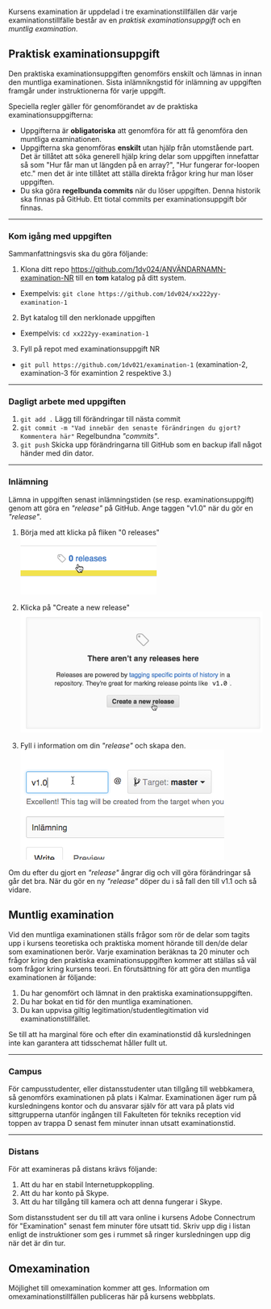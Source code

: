 Kursens examination är uppdelad i tre examinationstillfällen där varje examinationstillfälle består av en *praktisk examinationsuppgift* och en *muntlig examination*.

## Praktisk examinationsuppgift

Den praktiska examinationsuppgiften genomförs enskilt och lämnas in innan den muntliga examinationen. Sista inlämnikngstid för inlämning av uppgiften framgår under instruktionerna för varje uppgift.

Speciella regler gäller för genomförandet av de praktiska examinationsuppgifterna:
- Uppgifterna är **obligatoriska** att genomföra för att få genomföra den muntliga examinationen.
- Uppgifterna ska genomföras **enskilt** utan hjälp från utomstående part. Det är tillåtet att söka generell hjälp kring delar som uppgiften innefattar så som "Hur får man ut längden på en array?", "Hur fungerar for-loopen etc." men det är inte tillåtet att ställa direkta frågor kring hur man löser uppgiften. 
- Du ska göra **regelbunda commits** när du löser uppgiften. Denna historik ska finnas på GitHub. Ett tiotal commits per examinationsuppgift bör finnas.

***

### Kom igång med uppgiften

Sammanfattningsvis ska du göra följande:
1. Klona ditt repo https://github.com/1dv024/ANVÄNDARNAMN-examination-NR till en **tom** katalog på ditt system.
  * Exempelvis: `git clone https://github.com/1dv024/xx222yy-examination-1`
2. Byt katalog till den nerklonade uppgiften
  * Exempelvis: `cd xx222yy-examination-1`
3. Fyll på repot med examinationsuppgift NR
  * `git pull https://github.com/1dv021/examination-1` (examination-2, examination-3 för examintion 2 respektive 3.)

***

### Dagligt arbete med uppgiften
1. `git add .` Lägg till förändringar till nästa commit
2. `git commit -m "Vad innebär den senaste förändringen du gjort? Kommentera här"` Regelbundna _"commits"_.
3. `git push` Skicka upp förändringarna till GitHub som en backup ifall något händer med din dator.

***

### Inlämning
Lämna in uppgiften senast inlämningstiden (se resp. examinationsuppgift) genom att göra en _"release"_ på GitHub. Ange taggen "v1.0" när du gör en _"release"_.

1. Börja med att klicka på fliken "0 releases" ![](https://raw.githubusercontent.com/1dv021/syllabus/master/coursepress/pic/release1.png)

2. Klicka på "Create a new release" ![](https://raw.githubusercontent.com/1dv021/syllabus/master/coursepress/pic/release2.png)

3. Fyll i information om din _"release"_ och skapa den. ![](https://raw.githubusercontent.com/1dv021/syllabus/master/coursepress/pic/release3.png)

Om du efter du gjort en _"release"_ ångrar dig och vill göra förändringar så går det bra. När du gör en ny _"release"_ döper du i så fall den till v1.1 och så vidare.

## Muntlig examination
Vid den muntliga examinationen ställs frågor som rör de delar som tagits upp i kursens teoretiska och praktiska moment hörande till den/de delar som examinationen berör. Varje examination beräknas ta 20 minuter och frågor kring den praktiska examinationsuppgiften kommer att ställas så väl som frågor kring kursens teori. En förutsättning för att göra den muntliga examinationen är följande:

1. Du har genomfört och lämnat in den praktiska examinationsuppgiften.
2. Du har bokat en tid för den muntliga examinationen.
3. Du kan uppvisa giltig legitimation/studentlegitimation vid examinationstillfället.

Se till att ha marginal före och efter din examinationstid då kursledningen inte kan garantera att tidsschemat håller fullt ut.

***

### Campus
För campusstudenter, eller distansstudenter utan tillgång till webbkamera, så genomförs examinationen på plats i Kalmar. Examinationen äger rum på kursledningens kontor och du ansvarar själv för att vara på plats vid sittgrupperna utanför ingången till Fakulteten för tekniks reception vid toppen av trappa D senast fem minuter innan utsatt examinationstid.

***

### Distans
För att examineras på distans krävs följande:

1. Att du har en stabil Internetuppkoppling.
2. Att du har konto på Skype.
3. Att du har tillgång till kamera och att denna fungerar i Skype.

Som distansstudent ser du till att vara online i kursens Adobe Connectrum för "Examination" senast fem minuter före utsatt tid. Skriv upp dig i listan enligt de instruktioner som ges i rummet så ringer kursledningen upp dig när det är din tur.

## Omexamination
Möjlighet till omexamination kommer att ges. Information om omexaminationstillfällen publiceras här på kursens webbplats.
